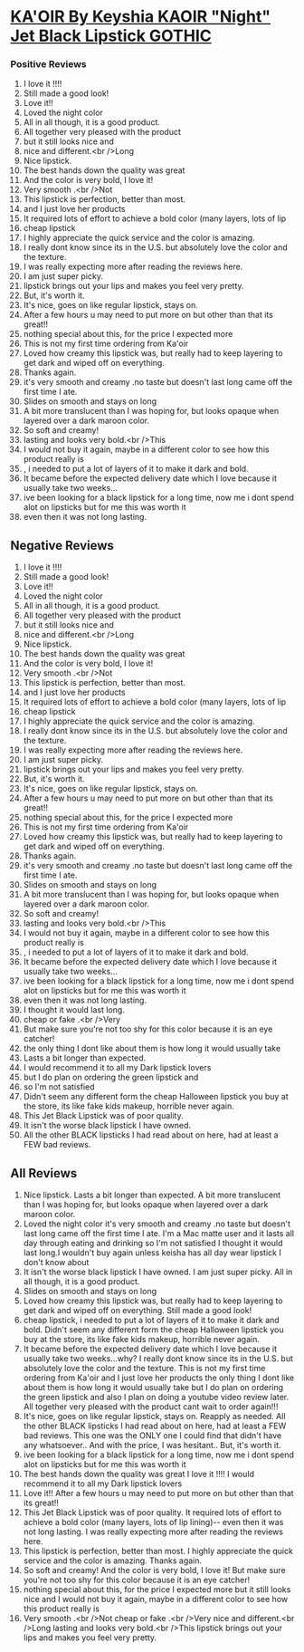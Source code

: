 # [KA&#x27;OIR By Keyshia KAOIR &quot;Night&quot; Jet Black Lipstick GOTHIC](https://products.checkmycream.com/products/KA&#x27;OIR-By-Keyshia-KAOIR-&quot;Night&quot;-Jet-Black-Lipstick-GOTHIC.html)

### Positive Reviews

<ol>
      <li>I love it !!!!</li>
      <li>Still made a good look!</li>
      <li>Love it!!</li>
      <li>Loved the night color</li>
      <li>All in all though, it is a good product.</li>
      <li>All together very pleased with the product</li>
      <li>but it still looks nice and</li>
      <li>nice and different.&lt;br /&gt;Long</li>
      <li>Nice lipstick.</li>
      <li>The best hands down the quality was great</li>
      <li>And the color is very bold, I love it!</li>
      <li>Very smooth .&lt;br /&gt;Not</li>
      <li>This lipstick is perfection, better than most.  </li>
      <li>and I just love her products</li>
      <li>It required lots of effort to achieve a bold color (many layers, lots of lip</li>
      <li>cheap lipstick</li>
      <li>I highly appreciate the quick service and the color is amazing.  </li>
      <li>I really dont know since its in the U.S. but absolutely love the color and the texture.</li>
      <li>I was really expecting more after reading the reviews here.</li>
      <li>I am just super picky.</li>
      <li>lipstick brings out your lips and makes you feel very pretty.</li>
      <li>But, it&#x27;s worth it.</li>
      <li>It&#x27;s nice, goes on like regular lipstick, stays on.</li>
      <li>After a few hours u may need to put more on but other than that its great!!</li>
      <li>nothing special about this, for the price I expected more</li>
      <li>This is not my first time ordering from Ka&#x27;oir</li>
      <li>Loved how creamy this lipstick was, but really had to keep layering to get dark and wiped off on everything.</li>
      <li>Thanks again.</li>
      <li>it&#x27;s very smooth and creamy .no taste but doesn&#x27;t last long came off the first time I ate.</li>
      <li>Slides on smooth and stays on long</li>
      <li>A bit more translucent than I was hoping for, but looks opaque when layered over a dark maroon color.</li>
      <li>So soft and creamy!</li>
      <li>lasting and looks very bold.&lt;br /&gt;This</li>
      <li>I would not buy it again, maybe in a different color to see how this product really is</li>
      <li>, i needed to put a lot of layers of it to make it dark and bold.</li>
      <li>It became before the expected delivery date which I love because it usually take two weeks...</li>
      <li>ive been looking for a black lipstick for a long time, now me i dont spend alot on lipsticks but for me this was worth it</li>
      <li>even then it was not long lasting.</li>
</ol>


<h2>Negative Reviews</h2>
<ol>
<li> I love it !!!!</li>
<li> Still made a good look!</li>
<li> Love it!!</li>
<li> Loved the night color</li>
<li> All in all though, it is a good product.</li>
<li> All together very pleased with the product</li>
<li> but it still looks nice and</li>
<li> nice and different.&lt;br /&gt;Long</li>
<li> Nice lipstick.</li>
<li> The best hands down the quality was great</li>
<li> And the color is very bold, I love it!</li>
<li> Very smooth .&lt;br /&gt;Not</li>
<li> This lipstick is perfection, better than most.  </li>
<li> and I just love her products</li>
<li> It required lots of effort to achieve a bold color (many layers, lots of lip</li>
<li> cheap lipstick</li>
<li> I highly appreciate the quick service and the color is amazing.  </li>
<li> I really dont know since its in the U.S. but absolutely love the color and the texture.</li>
<li> I was really expecting more after reading the reviews here.</li>
<li> I am just super picky.</li>
<li> lipstick brings out your lips and makes you feel very pretty.</li>
<li> But, it&#x27;s worth it.</li>
<li> It&#x27;s nice, goes on like regular lipstick, stays on.</li>
<li> After a few hours u may need to put more on but other than that its great!!</li>
<li> nothing special about this, for the price I expected more</li>
<li> This is not my first time ordering from Ka&#x27;oir</li>
<li> Loved how creamy this lipstick was, but really had to keep layering to get dark and wiped off on everything.</li>
<li> Thanks again.</li>
<li> it&#x27;s very smooth and creamy .no taste but doesn&#x27;t last long came off the first time I ate.</li>
<li> Slides on smooth and stays on long</li>
<li> A bit more translucent than I was hoping for, but looks opaque when layered over a dark maroon color.</li>
<li> So soft and creamy!</li>
<li> lasting and looks very bold.&lt;br /&gt;This</li>
<li> I would not buy it again, maybe in a different color to see how this product really is</li>
<li> , i needed to put a lot of layers of it to make it dark and bold.</li>
<li> It became before the expected delivery date which I love because it usually take two weeks...</li>
<li> ive been looking for a black lipstick for a long time, now me i dont spend alot on lipsticks but for me this was worth it</li>
<li> even then it was not long lasting.</li>
<li> I thought it would last long.</li>
<li> cheap or fake .&lt;br /&gt;Very</li>
<li> But make sure you&#x27;re not too shy for this color because it is an eye catcher!</li>
<li> the only thing I dont like about them is how long it would usually take</li>
<li> Lasts a bit longer than expected.</li>
<li> I would recommend it to all my Dark lipstick lovers</li>
<li> but I do plan on ordering the green lipstick and</li>
<li> so I&#x27;m not satisfied</li>
<li> Didn&#x27;t seem any different form the cheap Halloween lipstick you buy at the store, its like fake kids makeup, horrible never again.</li>
<li> This Jet Black Lipstick was of poor quality.</li>
<li> It isn&#x27;t the worse black lipstick I have owned.</li>
<li> All the other BLACK lipsticks I had read about on here, had at least a FEW bad reviews.</li>
</ol>

<h2>All Reviews</h2>

<ol>
    <li> Nice lipstick. Lasts a bit longer than expected. A bit more translucent than I was hoping for, but looks opaque when layered over a dark maroon color.</li>
    <li> Loved the night color it&#x27;s very smooth and creamy .no taste but doesn&#x27;t last long came off the first time I ate. I&#x27;m a Mac matte user and it lasts all day through eating and drinking so I&#x27;m not satisfied I thought it would last long.I wouldn&#x27;t buy again unless keisha has all day wear lipstick I don&#x27;t know about</li>
    <li> It isn&#x27;t the worse black lipstick I have owned. I am just super picky. All in all though, it is a good product.</li>
    <li> Slides on smooth and stays on long</li>
    <li> Loved how creamy this lipstick was, but really had to keep layering to get dark and wiped off on everything. Still made a good look!</li>
    <li> cheap lipstick, i needed to put a lot of layers of it to make it dark and bold. Didn&#x27;t seem any different form the cheap Halloween lipstick you buy at the store, its like fake kids makeup, horrible never again.</li>
    <li> It became before the expected delivery date which I love because it usually take two weeks...why? I really dont know since its in the U.S. but absolutely love the color and the texture. This is not my first time ordering from Ka&#x27;oir and I just love her products the only thing I dont like about them is how long it would usually take but I do plan on ordering the green lipstick and also I plan on doing a youtube video review later. All together very pleased with the product cant wait to order again!!!</li>
    <li> It&#x27;s nice, goes on like regular lipstick, stays on. Reapply as needed. All the other BLACK lipsticks I had read about on here, had at least a FEW bad reviews. This one was the ONLY one I could find that didn&#x27;t have any whatsoever.. And with the price, I was hesitant.. But, it&#x27;s worth it.</li>
    <li> ive been looking for a black lipstick for a long time, now me i dont spend alot on lipsticks but for me this was worth it</li>
    <li> The best hands down the quality was great I love it !!!! I would recommend it to all my Dark lipstick lovers</li>
    <li> Love it!! After a few hours u may need to put more on but other than that its great!!</li>
    <li> This Jet Black Lipstick was of poor quality. It required lots of effort to achieve a bold color (many layers, lots of lip lining)-- even then it was not long lasting. I was really expecting more after reading the reviews here.</li>
    <li> This lipstick is perfection, better than most.  I highly appreciate the quick service and the color is amazing.  Thanks again.</li>
    <li> So soft and creamy! And the color is very bold, I love it! But make sure you&#x27;re not too shy for this color because it is an eye catcher!</li>
    <li> nothing special about this, for the price I expected more but it still looks nice and I would not buy it again, maybe in a different color to see how this product really is</li>
    <li> Very smooth .&lt;br /&gt;Not cheap or fake .&lt;br /&gt;Very nice and different.&lt;br /&gt;Long lasting and looks very bold.&lt;br /&gt;This lipstick brings out your lips and makes you feel very pretty.</li>
</ol>




